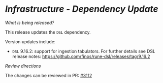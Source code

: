 # _Infrastructure - Dependency Update_

_What is being released?_

This release updates the `DSL` dependency. 

Version updates include:
- `DSL` 9.16.2: support for ingestion tabulators. For further details see DSL release notes: https://github.com/finos/rune-dsl/releases/tag/9.16.2

_Review directions_

The changes can be reviewed in PR: [#3112](https://github.com/finos/common-domain-model/pull/3112)
